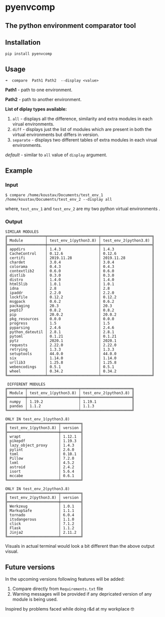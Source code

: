# pyenvcomp  
## The python environment comparator tool

## **Installation**

```
pip install pyenvcomp
```

## **Usage**

```
➜  compare  Path1 Path2  --display <value>
```
**Path1** -  path to one environment.

**Path2** -  path to another environment. 

**List of diplay types available:**

1. ```all``` - displays all the difference, similarity and extra modules in each virual environments.
2. ```diff``` - displays just the list of modules which are present in both the virtual environments but differs in version.
3. ```separate``` - displays two different tables of extra modules in each virual environments.

*default* - similar to     ```all```  value of  ```display```  argument.


## **Example**

### **Input**

```
$ compare /home/koustav/Documents/test_env_1 /home/koustav/Documents/test_env_2 --display all
```
where, `test_env_1` and `test_env_2` are my two python virtual environments .

### **Output**

```
SIMILAR MODULES 
╔═════════════════╤═══════════════════════╤═══════════════════════╗
║ Module          │ test_env_1(python3.8) │ test_env_2(python3.8) ║
╠═════════════════╪═══════════════════════╪═══════════════════════╣
║ appdirs         │ 1.4.3                 │ 1.4.3                 ║
║ CacheControl    │ 0.12.6                │ 0.12.6                ║
║ certifi         │ 2019.11.28            │ 2019.11.28            ║
║ chardet         │ 3.0.4                 │ 3.0.4                 ║
║ colorama        │ 0.4.3                 │ 0.4.3                 ║
║ contextlib2     │ 0.6.0                 │ 0.6.0                 ║
║ distlib         │ 0.3.0                 │ 0.3.0                 ║
║ distro          │ 1.4.0                 │ 1.4.0                 ║
║ html5lib        │ 1.0.1                 │ 1.0.1                 ║
║ idna            │ 2.8                   │ 2.8                   ║
║ ipaddr          │ 2.2.0                 │ 2.2.0                 ║
║ lockfile        │ 0.12.2                │ 0.12.2                ║
║ msgpack         │ 0.6.2                 │ 0.6.2                 ║
║ packaging       │ 20.3                  │ 20.3                  ║
║ pep517          │ 0.8.2                 │ 0.8.2                 ║
║ pip             │ 20.0.2                │ 20.0.2                ║
║ pkg_resources   │ 0.0.0                 │ 0.0.0                 ║
║ progress        │ 1.5                   │ 1.5                   ║
║ pyparsing       │ 2.4.6                 │ 2.4.6                 ║
║ python_dateutil │ 2.8.1                 │ 2.8.1                 ║
║ pytoml          │ 0.1.21                │ 0.1.21                ║
║ pytz            │ 2020.1                │ 2020.1                ║
║ requests        │ 2.22.0                │ 2.22.0                ║
║ retrying        │ 1.3.3                 │ 1.3.3                 ║
║ setuptools      │ 44.0.0                │ 44.0.0                ║
║ six             │ 1.14.0                │ 1.14.0                ║
║ urllib3         │ 1.25.8                │ 1.25.8                ║
║ webencodings    │ 0.5.1                 │ 0.5.1                 ║
║ wheel           │ 0.34.2                │ 0.34.2                ║
╚═════════════════╧═══════════════════════╧═══════════════════════╝

 DIFFERENT MODULES 
╔════════╤═══════════════════════╤═══════════════════════╗
║ Module │ test_env_1(python3.8) │ test_env_2(python3.8) ║
╠════════╪═══════════════════════╪═══════════════════════╣
║ numpy  │ 1.19.2                │ 1.19.1                ║
║ pandas │ 1.1.2                 │ 1.1.3                 ║
╚════════╧═══════════════════════╧═══════════════════════╝

ONLY IN test_env_1(python3.8)
╔═══════════════════════╤═════════╗
║ test_env_1(python3.8) │ version ║
╠═══════════════════════╪═════════╣
║ wrapt                 │ 1.12.1  ║
║ pikepdf               │ 1.19.3  ║
║ lazy_object_proxy     │ 1.4.3   ║
║ pylint                │ 2.6.0   ║
║ toml                  │ 0.10.1  ║
║ Pillow                │ 7.2.0   ║
║ lxml                  │ 4.5.2   ║
║ astroid               │ 2.4.2   ║
║ isort                 │ 5.6.4   ║
║ mccabe                │ 0.6.1   ║
╚═══════════════════════╧═════════╝

ONLY IN test_env_2(python3.8)
╔═══════════════════════╤═════════╗
║ test_env_2(python3.8) │ version ║
╠═══════════════════════╪═════════╣
║ Werkzeug              │ 1.0.1   ║
║ MarkupSafe            │ 1.1.1   ║
║ tornado               │ 6.0.4   ║
║ itsdangerous          │ 1.1.0   ║
║ click                 │ 7.1.2   ║
║ Flask                 │ 1.1.2   ║
║ Jinja2                │ 2.11.2  ║
╚═══════════════════════╧═════════╝
```
Visuals in actual terminal would look a bit different than the above output visual.

## **Future versions**

In the upcoming versions following features will be added:

1. Compare directly from ```Requirements.txt``` file
2. Warning messages will be provided if any depricated version of any module is being used.

Inspired by problems faced while doing r&d at my workplace :nerd_face: